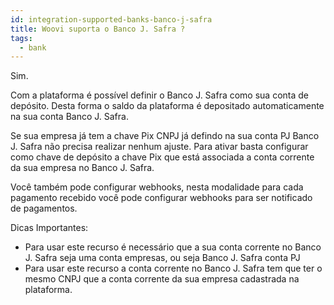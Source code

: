 ```yaml
---
id: integration-supported-banks-banco-j-safra
title: Woovi suporta o Banco J. Safra ?
tags:
  - bank
---
```


Sim.

Com a plataforma é possível definir o Banco J. Safra como sua conta de depósito. Desta forma o saldo da plataforma é depositado automaticamente na sua conta Banco J. Safra.

Se sua empresa já tem a chave Pix CNPJ já defindo na sua conta PJ Banco J. Safra não precisa realizar nenhum ajuste. Para ativar basta configurar como chave de depósito a chave Pix que está associada a conta corrente da sua empresa no Banco J. Safra.

Você também pode configurar webhooks, nesta modalidade para cada pagamento recebido você pode configurar webhooks para ser notificado de pagamentos.

Dicas Importantes:

- Para usar este recurso é necessário que a sua conta corrente no Banco J. Safra seja uma conta empresas, ou seja Banco J. Safra conta PJ
- Para usar este recurso a conta corrente no Banco J. Safra tem que ter o mesmo CNPJ que a conta corrente da sua empresa cadastrada na plataforma.
